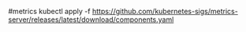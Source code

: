 

#metrics
kubectl apply -f https://github.com/kubernetes-sigs/metrics-server/releases/latest/download/components.yaml
